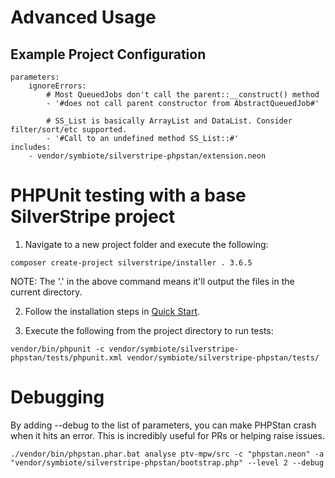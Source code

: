 # Advanced Usage

## Example Project Configuration

```
parameters:
    ignoreErrors:
        # Most QueuedJobs don't call the parent::__construct() method
        - '#does not call parent constructor from AbstractQueuedJob#'
        
        # SS_List is basically ArrayList and DataList. Consider filter/sort/etc supported.
        - '#Call to an undefined method SS_List::#'
includes:
    - vendor/symbiote/silverstripe-phpstan/extension.neon
```

# PHPUnit testing with a base SilverStripe project

1) Navigate to a new project folder and execute the following:
```
composer create-project silverstripe/installer . 3.6.5
```
NOTE: The '.' in the above command means it'll output the files in the current directory.

2) Follow the installation steps in [Quick Start](/docs/en/quick-start.md).

3) Execute the following from the project directory to run tests:
```
vendor/bin/phpunit -c vendor/symbiote/silverstripe-phpstan/tests/phpunit.xml vendor/symbiote/silverstripe-phpstan/tests/
```

# Debugging

By adding --debug to the list of parameters, you can make PHPStan crash when it hits an error.
This is incredibly useful for PRs or helping raise issues.

`./vendor/bin/phpstan.phar.bat analyse ptv-mpw/src -c "phpstan.neon" -a "vendor/symbiote/silverstripe-phpstan/bootstrap.php" --level 2 --debug`